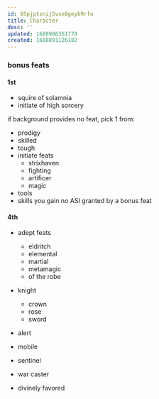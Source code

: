 ```yaml
---
id: 65pjptsnij5vxe8geyb9rfo
title: Character
desc: ''
updated: 1688986361778
created: 1688891126182
---
```


### bonus feats
#### 1st
- squire of solamnia
- initiate of high sorcery

if background provides no feat, pick 1 from:
- prodigy
- skilled
- tough
- initiate feats
  + strixhaven
  + fighting
  + artificer
  + magic
- tools
- skills
you gain no ASI granted by a bonus feat

#### 4th
- adept feats
  + eldritch
  + elemental
  + martial
  + metamagic
  + of the robe

- knight
  + crown
  + rose
  + sword

- alert
- mobile
- sentinel
- war caster
- divinely favored